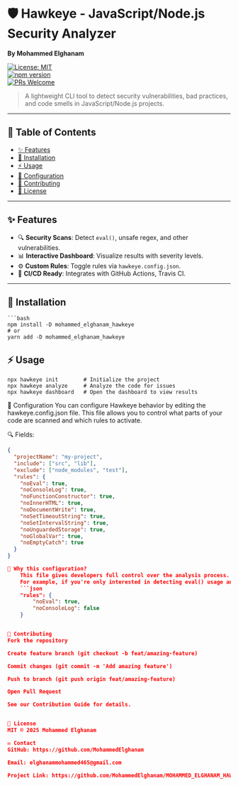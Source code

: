 # 🛡️ Hawkeye - JavaScript/Node.js Security Analyzer  
**By Mohammed Elghanam**  

[![License: MIT](https://img.shields.io/badge/License-MIT-blue.svg)](https://opensource.org/licenses/MIT)  
[![npm version](https://badge.fury.io/js/mohammed_elghanam_hawkeye.svg)](https://www.npmjs.com/package/mohammed_elghanam_hawkeye)  
[![PRs Welcome](https://img.shields.io/badge/PRs-welcome-brightgreen.svg)](CONTRIBUTING.md)  

> A lightweight CLI tool to detect security vulnerabilities, bad practices, and code smells in JavaScript/Node.js projects.  

---

## 📌 Table of Contents  
- [✨ Features](#-features)  
- [🚀 Installation](#-installation)  
- [⚡ Usage](#-usage)  
- [🔧 Configuration](#-configuration)  
- [🤝 Contributing](#-contributing)  
- [📜 License](#-license)  

---

## ✨ Features  
- 🔍 **Security Scans**: Detect `eval()`, unsafe regex, and other vulnerabilities.  
- 📊 **Interactive Dashboard**: Visualize results with severity levels.  
- ⚙️ **Custom Rules**: Toggle rules via `hawkeye.config.json`.  
- 🚦 **CI/CD Ready**: Integrates with GitHub Actions, Travis CI.  

---

## 🚀 Installation  
    ```bash
    npm install -D mohammed_elghanam_hawkeye
    # or
    yarn add -D mohammed_elghanam_hawkeye

## ⚡ Usage
    npx hawkeye init        # Initialize the project
    npx hawkeye analyze     # Analyze the code for issues
    npx hawkeye dashboard   # Open the dashboard to view results


🔧 Configuration
    You can configure Hawkeye behavior by editing the hawkeye.config.json file.
    This file allows you to control what parts of your code are scanned and which rules to activate.

🔍 Fields:
```json
{
  "projectName": "my-project",
  "include": ["src", "lib"],
  "exclude": ["node_modules", "test"],
  "rules": {
    "noEval": true,
    "noConsoleLog": true,
    "noFunctionConstructor": true,
    "noInnerHTML": true,
    "noDocumentWrite": true,
    "noSetTimeoutString": true,
    "noSetIntervalString": true,
    "noUnguardedStorage": true,
    "noGlobalVar": true,
    "noEmptyCatch": true
  }
}

🎯 Why this configuration?
    This file gives developers full control over the analysis process.
    For example, if you're only interested in detecting eval() usage and don't want to test for console.log, you can set:
    ```json  
    "rules": {
        "noEval": true,
        "noConsoleLog": false
    }


🤝 Contributing
Fork the repository

Create feature branch (git checkout -b feat/amazing-feature)

Commit changes (git commit -m 'Add amazing feature')

Push to branch (git push origin feat/amazing-feature)

Open Pull Request

See our Contribution Guide for details.


📜 License
MIT © 2025 Mohammed Elghanam

✉️ Contact
GitHub: https://github.com/MohammedElghanam

Email: elghanammohammed465@gmail.com

Project Link: https://github.com/MohammedElghanam/MOHAMMED_ELGHANAM_HAWKEYE